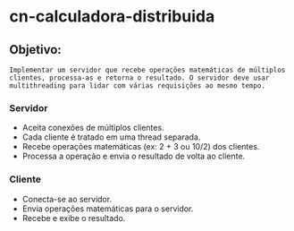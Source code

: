 # cn-calculadora-distribuida

## Objetivo:

```text
Implementar um servidor que recebe operações matemáticas de múltiplos clientes, processa-as e retorna o resultado. O servidor deve usar multithreading para lidar com várias requisições ao mesmo tempo.
```

### Servidor

- Aceita conexões de múltiplos clientes.
- Cada cliente é tratado em uma thread separada.
- Recebe operações matemáticas (ex: 2 + 3 ou 10/2) dos clientes.
- Processa a operação e envia o resultado de volta ao cliente.

### Cliente

- Conecta-se ao servidor.
- Envia operações matemáticas para o servidor.
- Recebe e exibe o resultado.
